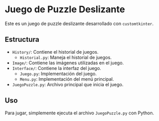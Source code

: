 # Juego de Puzzle Deslizante

Este es un juego de puzzle deslizante desarrollado con `customtkinter`.

## Estructura

- `History/`: Contiene el historial de juegos.
  - `Historial.py`: Maneja el historial de juegos.
- `Image/`: Contiene las imágenes utilizadas en el juego.
- `Interface/`: Contiene la interfaz del juego.
  - `Juego.py`: Implementación del juego.
  - `Menu.py`: Implementación del menú principal.
- `JuegoPuzzle.py`: Archivo principal que inicia el juego.

## Uso

Para jugar, simplemente ejecuta el archivo `JuegoPuzzle.py` con Python.